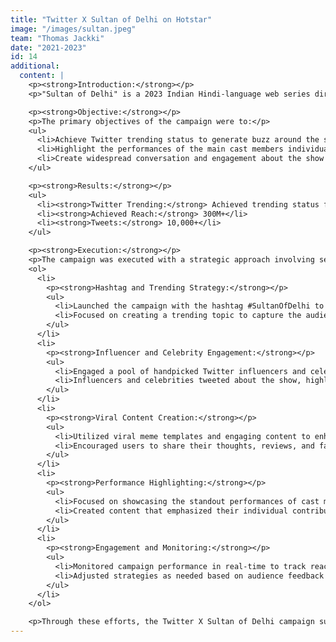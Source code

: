 ```yaml
---
title: "Twitter X Sultan of Delhi on Hotstar"
image: "/images/sultan.jpeg"
team: "Thomas Jackki"
date: "2021-2023"
id: 14
additional:
  content: |
    <p><strong>Introduction:</strong></p>
    <p>"Sultan of Delhi" is a 2023 Indian Hindi-language web series directed by Milan Luthria and based on Arnab Ray's book "Sultan of Delhi: Ascension." Set in the 1960s, the series is an action thriller featuring drama, romance, action, and friendship, portraying a part of Delhi's history. The campaign aimed to create a buzz around the show and highlight the standout performances of its cast.</p>

    <p><strong>Objective:</strong></p>
    <p>The primary objectives of the campaign were to:</p>
    <ul>
      <li>Achieve Twitter trending status to generate buzz around the show.</li>
      <li>Highlight the performances of the main cast members individually and collectively.</li>
      <li>Create widespread conversation and engagement about the show on social media.</li>
    </ul>

    <p><strong>Results:</strong></p>
    <ul>
      <li><strong>Twitter Trending:</strong> Achieved trending status for 4 hours.</li>
      <li><strong>Achieved Reach:</strong> 300M+</li>
      <li><strong>Tweets:</strong> 10,000+</li>
    </ul>

    <p><strong>Execution:</strong></p>
    <p>The campaign was executed with a strategic approach involving several key components:</p>
    <ol>
      <li>
        <p><strong>Hashtag and Trending Strategy:</strong></p>
        <ul>
          <li>Launched the campaign with the hashtag #SultanOfDelhi to maximize visibility and engagement on Twitter.</li>
          <li>Focused on creating a trending topic to capture the audience’s attention and generate conversation.</li>
        </ul>
      </li>
      <li>
        <p><strong>Influencer and Celebrity Engagement:</strong></p>
        <ul>
          <li>Engaged a pool of handpicked Twitter influencers and celebrities to create buzz around the show.</li>
          <li>Influencers and celebrities tweeted about the show, highlighting key performances and aspects of the series.</li>
        </ul>
      </li>
      <li>
        <p><strong>Viral Content Creation:</strong></p>
        <ul>
          <li>Utilized viral meme templates and engaging content to enhance the campaign’s reach and impact.</li>
          <li>Encouraged users to share their thoughts, reviews, and favorite moments from the show using the campaign hashtag.</li>
        </ul>
      </li>
      <li>
        <p><strong>Performance Highlighting:</strong></p>
        <ul>
          <li>Focused on showcasing the standout performances of cast members including Mouni Roy, Tahir Raj Bhasin, Anjum Sharma, Anupriya Goenka, Harleen Sethi, and Mehreen Pirzada.</li>
          <li>Created content that emphasized their individual contributions to the show and their overall impact.</li>
        </ul>
      </li>
      <li>
        <p><strong>Engagement and Monitoring:</strong></p>
        <ul>
          <li>Monitored campaign performance in real-time to track reach, engagement, and trending status.</li>
          <li>Adjusted strategies as needed based on audience feedback and campaign performance.</li>
        </ul>
      </li>
    </ol>

    <p>Through these efforts, the Twitter X Sultan of Delhi campaign successfully achieved significant reach and engagement, trending for 4 hours and generating widespread conversation about the show. The use of influencers, trending hashtags, and viral content played a crucial role in creating a buzz and driving audience interest.</p>
---
```

